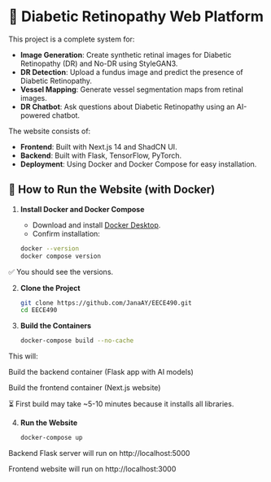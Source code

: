 # 🌟 Diabetic Retinopathy Web Platform

This project is a complete system for:
- **Image Generation**: Create synthetic retinal images for Diabetic Retinopathy (DR) and No-DR using StyleGAN3.
- **DR Detection**: Upload a fundus image and predict the presence of Diabetic Retinopathy.
- **Vessel Mapping**: Generate vessel segmentation maps from retinal images.
- **DR Chatbot**: Ask questions about Diabetic Retinopathy using an AI-powered chatbot.

The website consists of:
- **Frontend**: Built with Next.js 14 and ShadCN UI.
- **Backend**: Built with Flask, TensorFlow, PyTorch.
- **Deployment**: Using Docker and Docker Compose for easy installation.

## 🚀 How to Run the Website (with Docker)

1. **Install Docker and Docker Compose**

   - Download and install [Docker Desktop](https://www.docker.com/products/docker-desktop/).
   - Confirm installation:
   
   ```bash
   docker --version
   docker compose version

✅ You should see the versions.

2. **Clone the Project**
   
   ```bash
   git clone https://github.com/JanaAY/EECE490.git
   cd EECE490

3. **Build the Containers**
   
   ```bash
   docker-compose build --no-cache
   
This will:

Build the backend container (Flask app with AI models)

Build the frontend container (Next.js website)

⏳ First build may take ~5-10 minutes because it installs all libraries.

4. **Run the Website**
   
   ```bash
   docker-compose up

Backend Flask server will run on http://localhost:5000

Frontend website will run on http://localhost:3000
